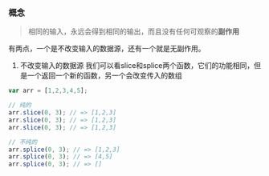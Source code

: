 ### 概念
> 相同的输入，永远会得到相同的输出，而且没有任何可观察的**副作用**

有两点，一个是不改变输入的数据源，还有一个就是无副作用。

1. 不改变输入的数据源
我们可以看slice和splice两个函数，它们的功能相同，但是一个返回一个新的函数，另一个会改变传入的数组
```js
var arr = [1,2,3,4,5];

// 纯的
arr.slice(0, 3); // => [1,2,3]
arr.slice(0, 3); // => [1,2,3]
arr.slice(0, 3); // => [1,2,3]

// 不纯的
arr.splice(0, 3); // => [1,2,3]
arr.splice(0, 3); // => [4,5]
arr.splice(0, 3); // => []
```
